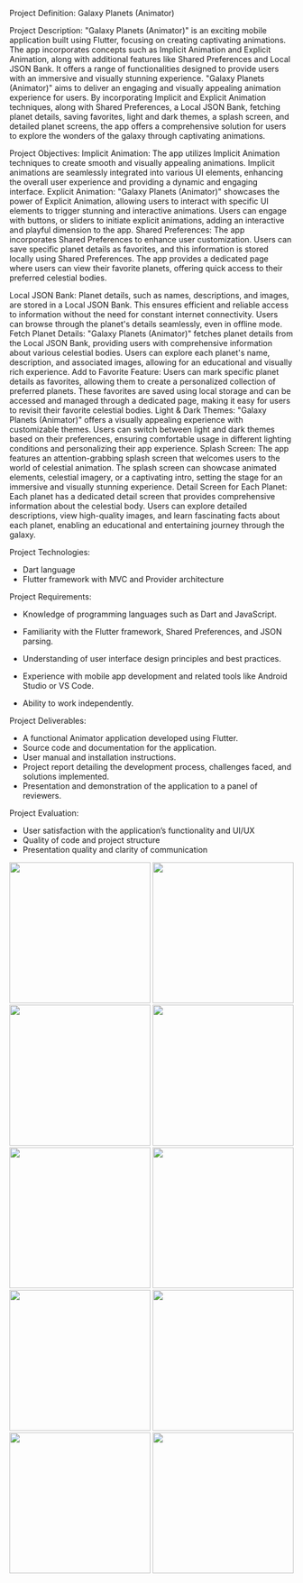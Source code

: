 
Project Definition: Galaxy Planets (Animator)

Project Description:
"Galaxy Planets (Animator)" is an exciting mobile application built using Flutter, focusing on
creating captivating animations. The app incorporates concepts such as Implicit Animation and
Explicit Animation, along with additional features like Shared Preferences and Local JSON
Bank. It offers a range of functionalities designed to provide users with an immersive and
visually stunning experience.
"Galaxy Planets (Animator)" aims to deliver an engaging and visually appealing animation
experience for users. By incorporating Implicit and Explicit Animation techniques, along with
Shared Preferences, a Local JSON Bank, fetching planet details, saving favorites, light and dark
themes, a splash screen, and detailed planet screens, the app offers a comprehensive solution for
users to explore the wonders of the galaxy through captivating animations.

Project Objectives:
Implicit Animation: The app utilizes Implicit Animation techniques to create smooth and
visually appealing animations. Implicit animations are seamlessly integrated into various UI
elements, enhancing the overall user experience and providing a dynamic and engaging interface.
Explicit Animation: "Galaxy Planets (Animator)" showcases the power of Explicit Animation,
allowing users to interact with specific UI elements to trigger stunning and interactive
animations. Users can engage with buttons, or sliders to initiate explicit animations, adding an
interactive and playful dimension to the app.
Shared Preferences: The app incorporates Shared Preferences to enhance user customization.
Users can save specific planet details as favorites, and this information is stored locally using
Shared Preferences. The app provides a dedicated page where users can view their favorite
planets, offering quick access to their preferred celestial bodies.

Local JSON Bank: Planet details, such as names, descriptions, and images, are stored in a Local
JSON Bank. This ensures efficient and reliable access to information without the need for
constant internet connectivity. Users can browse through the planet's details seamlessly, even in
offline mode.
Fetch Planet Details: "Galaxy Planets (Animator)" fetches planet details from the Local JSON
Bank, providing users with comprehensive information about various celestial bodies. Users can
explore each planet's name, description, and associated images, allowing for an educational and
visually rich experience.
Add to Favorite Feature: Users can mark specific planet details as favorites, allowing them to
create a personalized collection of preferred planets. These favorites are saved using local
storage and can be accessed and managed through a dedicated page, making it easy for users to
revisit their favorite celestial bodies.
Light & Dark Themes: "Galaxy Planets (Animator)" offers a visually appealing experience
with customizable themes. Users can switch between light and dark themes based on their
preferences, ensuring comfortable usage in different lighting conditions and personalizing their
app experience.
Splash Screen: The app features an attention-grabbing splash screen that welcomes users to the
world of celestial animation. The splash screen can showcase animated elements, celestial
imagery, or a captivating intro, setting the stage for an immersive and visually stunning
experience.
Detail Screen for Each Planet: Each planet has a dedicated detail screen that provides
comprehensive information about the celestial body. Users can explore detailed descriptions,
view high-quality images, and learn fascinating facts about each planet, enabling an educational
and entertaining journey through the galaxy.

Project Technologies:
- Dart language
- Flutter framework with MVC and Provider architecture

Project Requirements:
- Knowledge of programming languages such as Dart and JavaScript.
- Familiarity with the Flutter framework, Shared Preferences, and JSON parsing.
- Understanding of user interface design principles and best practices.

- Experience with mobile app development and related tools like Android Studio or VS Code.
- Ability to work independently.

Project Deliverables:
- A functional Animator application developed using Flutter.
- Source code and documentation for the application.
- User manual and installation instructions.
- Project report detailing the development process, challenges faced, and solutions implemented.
- Presentation and demonstration of the application to a panel of reviewers.

Project Evaluation:
- User satisfaction with the application’s functionality and UI/UX
- Quality of code and project structure
- Presentation quality and clarity of communication
  
<img src ="https://github.com/NeelManiya25/PR_Galaxy_Planets_Animator/assets/131368162/923ce44c-e447-4828-874b-184acaa869ce" width ="250px">
<img src ="https://github.com/NeelManiya25/PR_Galaxy_Planets_Animator/assets/131368162/a825fd0d-565b-4150-8c4a-921ce8296338" width= "250px">
<img src ="https://github.com/NeelManiya25/PR_Galaxy_Planets_Animator/assets/131368162/40a02c6b-fd11-48a1-ac0c-028c4dae1dd9" width = "250px">
<img src ="https://github.com/NeelManiya25/PR_Galaxy_Planets_Animator/assets/131368162/1136d422-25bf-4807-a7fb-1a318f6eb2a7"width ="250px">
<img src ="https://github.com/NeelManiya25/PR_Galaxy_Planets_Animator/assets/131368162/fde15f0f-d6c5-477b-a141-10be93958037"width ="250px">
<img src ="https://github.com/NeelManiya25/PR_Galaxy_Planets_Animator/assets/131368162/c8832233-3d38-4df7-bdde-fe23811cf75c"width ="250px">
<img src ="https://github.com/NeelManiya25/PR_Galaxy_Planets_Animator/assets/131368162/aafe1f7e-90ed-4065-b42d-63cee11f42b1"width ="250px">
<img src ="https://github.com/NeelManiya25/PR_Galaxy_Planets_Animator/assets/131368162/44f7012b-d8ca-42f5-a458-85affa41e2b2"width ="250px">
<img src ="https://github.com/NeelManiya25/PR_Galaxy_Planets_Animator/assets/131368162/30ed914b-4834-4dae-a83a-d39b5ab680b0"width="250px">
<img src ="https://github.com/NeelManiya25/PR_Galaxy_Planets_Animator/assets/131368162/3582d28a-d246-4201-a267-73716a2ac3e1"width="250px">
